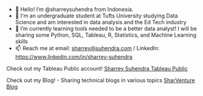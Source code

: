 - 👋 Hello! I’m @sharreysuhendra from Indonesia. 
- 👀 I'm an undergraduate student at Tufts University studying Data Science and am interested in data analysis and the Ed Tech industry
- 🌱 I’m currently learning tools needed to be a better data analyst! I will be sharing some Python, SQL, Tableau, R, Statistics, and Machine Learning skills
- 📫 Reach me at email: sharrey@suhendra.com / LinkedIn: https://www.linkedin.com/in/sharrey-suhendra

Check out my Tableau Public account!
[Sharrey Suhendra Tableau Public](public.tableau.com/app/profile/sharrey.suhendra)

Check out my Blog! - Sharing technical blogs in various topics
[SharVenture Blog](https://sharventure.wixsite.com/blog)

